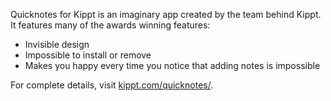 Quicknotes for Kippt is an imaginary app created by the team behind Kippt. It features many of the awards winning features:

- Invisible design
- Impossible to install or remove
- Makes you happy every time you notice that adding notes is impossible

For complete details, visit [kippt.com/quicknotes/](https://kippt.com/quicknotes/).